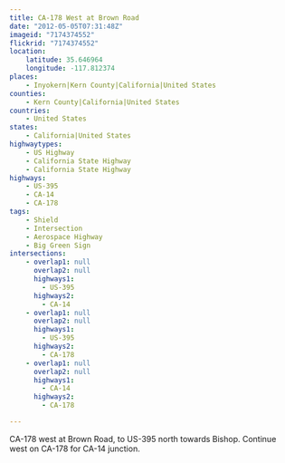 ```yaml
---
title: CA-178 West at Brown Road
date: "2012-05-05T07:31:48Z"
imageid: "7174374552"
flickrid: "7174374552"
location:
    latitude: 35.646964
    longitude: -117.812374
places:
    - Inyokern|Kern County|California|United States
counties:
    - Kern County|California|United States
countries:
    - United States
states:
    - California|United States
highwaytypes:
    - US Highway
    - California State Highway
    - California State Highway
highways:
    - US-395
    - CA-14
    - CA-178
tags:
    - Shield
    - Intersection
    - Aerospace Highway
    - Big Green Sign
intersections:
    - overlap1: null
      overlap2: null
      highways1:
        - US-395
      highways2:
        - CA-14
    - overlap1: null
      overlap2: null
      highways1:
        - US-395
      highways2:
        - CA-178
    - overlap1: null
      overlap2: null
      highways1:
        - CA-14
      highways2:
        - CA-178

---
```

CA-178 west at Brown Road, to US-395 north towards Bishop.  Continue west on CA-178 for CA-14 junction.